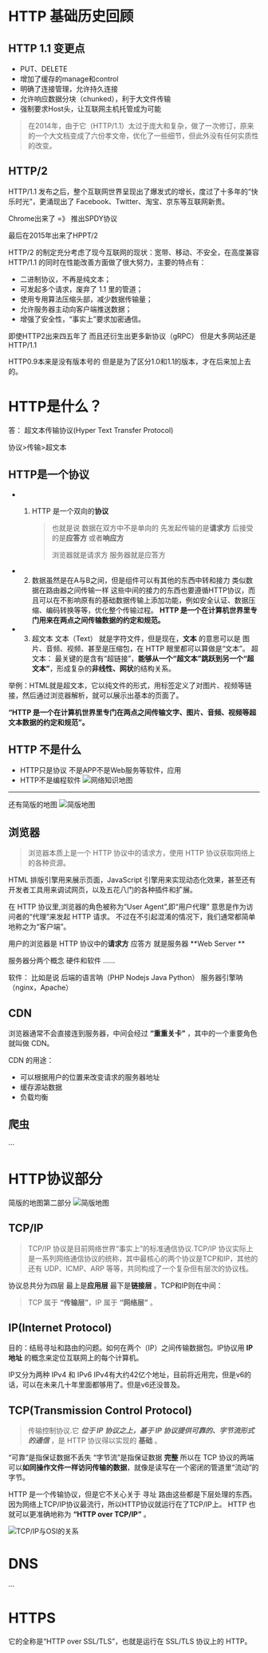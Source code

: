 # HTTP 基础历史回顾
## HTTP 1.1 变更点

- PUT、DELETE
- 增加了缓存的manage和control
- 明确了连接管理，允许持久连接
- 允许响应数据分块（chunked），利于大文件传输
- 强制要求Host头，让互联网主机托管成为可能

>  在2014年，由于它（HTTP/1.1）太过于庞大和复杂，做了一次修订，原来的一个大文档变成了六份孝文帝，优化了一些细节，但此外没有任何实质性的改变。



## HTTP/2

HTTP/1.1 发布之后，整个互联网世界呈现出了爆发式的增长，度过了十多年的“快乐时光”，更涌现出了 Facebook、Twitter、淘宝、京东等互联网新贵。

Chrome出来了 =》 推出SPDY协议

最后在2015年出来了HPPT/2 

HTTP/2 的制定充分考虑了现今互联网的现状：宽带、移动、不安全，在高度兼容 HTTP/1.1 的同时在性能改善方面做了很大努力，主要的特点有：

- 二进制协议，不再是纯文本；
- 可发起多个请求，废弃了 1.1 里的管道；
- 使用专用算法压缩头部，减少数据传输量；
- 允许服务器主动向客户端推送数据；
- 增强了安全性，“事实上”要求加密通信。


即使HTTP2出来四五年了 而且还衍生出更多新协议（gRPC） 但是大多网站还是HTTP/1.1

HTTP0.9本来是没有版本号的 但是是为了区分1.0和1.1的版本，才在后来加上去的。

# HTTP是什么？

答： 超文本传输协议(Hyper Text Transfer Protocol)

协议>传输>超文本



## HTTP是一个协议

- 1. HTTP 是一个双向的**协议**

     > 也就是说 数据在双方中不是单向的 先发起传输的是**请求方**  后接受的是**应答方** 或者**响应方**
     >
     > 浏览器就是请求方 服务器就是应答方

- 2. 数据虽然是在A与B之间，但是组件可以有其他的东西中转和接力
     类似数据在路由器之间传输一样
     这些中间的接力的东西也要遵循HTTP协议，而且可以在不影响原有的基础数据传输上添加功能，例如安全认证、数据压缩、编码转换等等，优化整个传输过程。
**HTTP 是一个在计算机世界里专门用来在两点之间传输数据的约定和规范。**


- 3. 超文本
文本（Text） 就是字符文件，但是现在，**文本** 的意思可以是 图片、音频、视频、甚至是压缩包，在 HTTP 眼里都可以算做是“文本”。
超文本： 最关键的是含有“超链接”，**能够从一个“超文本”跳跃到另一个“超文本”**，形成复杂的**非线性、网状**的结构关系。

举例：HTML就是超文本，它以纯文件的形式，用标签定义了对图片、视频等链接，然后通过浏览器解析，就可以展示出基本的页面了。

**“HTTP 是一个在计算机世界里专门在两点之间传输文字、图片、音频、视频等超文本数据的约定和规范”。**

## HTTP 不是什么
- HTTP只是协议 不是APP不是Web服务等软件，应用
- HTTP不是编程软件
![网络知识地图](网络知识地图.png)
----
还有简版的地图
![简版地图](简版地图-1.png)



## 浏览器
> 浏览器本质上是一个 HTTP 协议中的请求方，使用 HTTP 协议获取网络上的各种资源。

HTML 排版引擎用来展示页面，JavaScript 引擎用来实现动态化效果，甚至还有开发者工具用来调试网页，以及五花八门的各种插件和扩展。

在 HTTP 协议里,浏览器的角色被称为“User Agent”,即“用户代理”
意思是作为访问者的“代理”来发起 HTTP 请求。
不过在不引起混淆的情况下，我们通常都简单地称之为“客户端”。

用户的浏览器是 HTTP 协议中的**请求方**
应答方 就是服务器 **Web Server **

 服务器分两个概念 硬件和软件
......


软件：
比如是说 后端的语言呐（PHP Nodejs Java Python） 服务器引擎呐（nginx，Apache）

## CDN

浏览器通常不会直接连到服务器，中间会经过 **“重重关卡”** ，其中的一个重要角色就叫做 CDN。

CDN 的用途：
- 可以根据用户的位置来改变请求的服务器地址
- 缓存源站数据
- 负载均衡



## 爬虫
···





# HTTP协议部分

简版的地图第二部分
![简版地图](简版地图-2.png)

## TCP/IP

> TCP/IP 协议是目前网络世界“事实上”的标准通信协议.TCP/IP 协议实际上是一系列网络通信协议的统称，其中最核心的两个协议是TCP和IP，其他的还有 UDP、ICMP、ARP 等等，共同构成了一个复杂但有层次的协议栈。


协议总共分为四层 最上是**应用层** 最下是**链接层** 。TCP和IP则在中间：

> TCP 属于 **“传输层”**，IP 属于 **“网络层”** 。


## IP(Internet Protocol)

目的：结局寻址和路由的问题。如何在两个（IP）之间传输数据包。IP协议用 **IP地址** 的概念来定位互联网上的每个计算机。

IP又分为两种 IPv4 和 IPv6
IPv4有大约42亿个地址，目前将近用完，但是v6的话，可以在未来几十年里面都够用了。但是v6还没普及。
## TCP(Transmission Control Protocol) 
> 传输控制协议.它 ***位于 IP 协议之上，基于 IP 协议提供可靠的、字节流形式的通信*** ，是 HTTP 协议得以实现的 **基础** 。


“可靠”是指保证数据不丢失
“字节流”是指保证数据 **完整**
所以在 TCP 协议的两端可以**如同操作文件一样访问传输的数据**，就像是读写在一个密闭的管道里“流动”的字节。

HTTP 是一个传输协议，但是它不关心关于 寻址 路由这些都是下层处理的东西。因为网络上TCP/IP协议最流行，所以HTTP协议就运行在了TCP/IP上。
HTTP 也就可以更准确地称为 **“HTTP over TCP/IP”** 。

![TCP/IP与OSI的关系](TCP-IP与OSI的关系.png)


# DNS
···

# HTTPS
它的全称是“HTTP over SSL/TLS”，也就是运行在 SSL/TLS 协议上的 HTTP。
